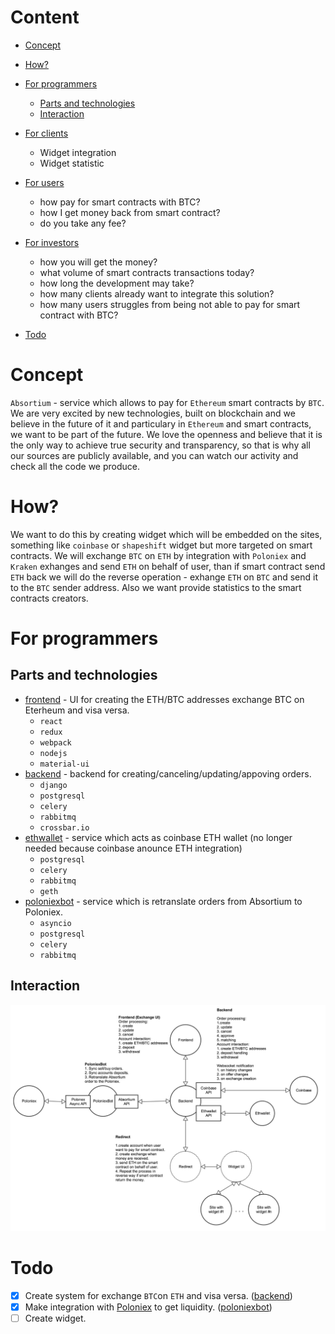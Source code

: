 Content
=================

* [Concept](#concept)
* [How?](#how?)
* [For programmers](#for-programmers)
   * [Parts and technologies](#parts-and-technologies)
   * [Interaction](#interaction)

* [For clients](#for-clients)
    * Widget integration
    * Widget statistic

* [For users](#for-users)
    * how pay for smart contracts with BTC?
    * how I get money back from smart contract?
    * do you take any fee?

* [For investors](#for-investors)
    * how you will get the money?
    * what volume of smart contracts transactions today?
    * how long the development may take?
    * how many clients already want to integrate this solution?
    * how many users struggles from being not able to pay for smart contract with BTC?
* [Todo](#todo)

Concept
=================
`Absortium` - service which allows to pay for `Ethereum` smart contracts by `BTC`. We are very excited by new technologies, built on blockchain and we believe in the future of it and particulary in `Ethereum` and smart contracts, we want to be part of the future. We love the openness and believe that it is the only way to achieve true security and transparency, so that is why all our sources are publicly available, and you can watch our activity and check all the code we produce.

How?
=================
We want to do this by creating widget which will be embedded on the sites, something like `coinbase` or `shapeshift` widget but more targeted on smart contracts. We will exchange `BTC` on `ETH` by integration with `Poloniex` and `Kraken` exhanges and send `ETH` on behalf of user, than if smart contract send `ETH` back we will do the reverse operation - exhange `ETH` on `BTC` and send it to the `BTC` sender address. Also we want provide statistics to the smart contracts creators.

For programmers
=================
## Parts and technologies
* [frontend](https://github.com/absortium/frontend) - UI for creating the ETH/BTC addresses exchange BTC on Eterheum and visa versa.
    * `react`
    * `redux`
    * `webpack`
    * `nodejs`
    * `material-ui`
* [backend](https://github.com/absortium/backend) - backend for creating/canceling/updating/appoving orders.
    * `django`
    * `postgresql`
    * `celery`
    * `rabbitmq`
    * `crossbar.io`
* [ethwallet](https://github.com/absortium/ethwallet) - service which acts as coinbase ETH wallet (no longer needed because coinbase anounce ETH integration)
    * `postgresql`
    * `celery`
    * `rabbitmq`
    * `geth`
* [poloniexbot](https://github.com/absortium/poloniexbot) - service which is retranslate orders from Absortium to Poloniex.
    * `asyncio`
    * `postgresql`
    * `celery`
    * `rabbitmq`

## Interaction
![Schema](docs/schema.png)

Todo
=================
- [x] Create system for exchange `BTC`on `ETH` and visa versa. ([backend](https://github.com/absortium/backend))
- [x] Make integration with [Poloniex](http://poloniex.com) to get liquidity. ([poloniexbot](https://github.com/absortium/poloniexbot))
- [ ] Create widget.
